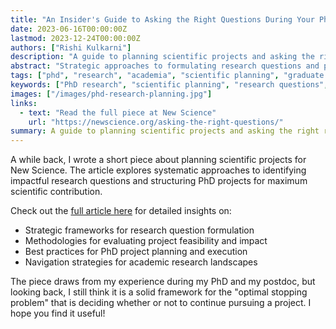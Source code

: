 ```yaml
---
title: "An Insider's Guide to Asking the Right Questions During Your PhD"
date: 2023-06-16T00:00:00Z
lastmod: 2023-12-24T00:00:00Z
authors: ["Rishi Kulkarni"]
description: "A guide to planning scientific projects and asking the right research questions during your PhD, based on insights from my piece for New Science on strategic research planning."
abstract: "Strategic approaches to formulating research questions and planning scientific projects during doctoral studies. This post discusses methodologies for navigating academic research landscapes and maximizing the impact of PhD work through thoughtful project planning."
tags: ["phd", "research", "academia", "scientific planning", "graduate school", "research methodology", "hypothesis testing"]
keywords: ["PhD research", "scientific planning", "research questions", "graduate school", "academia", "doctoral studies", "research methodology"]
images: ["/images/phd-research-planning.jpg"]
links:
  - text: "Read the full piece at New Science"
    url: "https://newscience.org/asking-the-right-questions/"
summary: A guide to planning scientific projects and asking the right research questions during your PhD, based on insights from my piece for New Science on strategic research planning. Check out the [full article here](https://newscience.org/asking-the-right-questions/).
---
```


A while back, I wrote a short piece about planning scientific projects for New Science. The article explores systematic approaches to identifying impactful research questions and structuring PhD projects for maximum scientific contribution.

Check out the [full article here](https://newscience.org/asking-the-right-questions/) for detailed insights on:

- Strategic frameworks for research question formulation
- Methodologies for evaluating project feasibility and impact
- Best practices for PhD project planning and execution
- Navigation strategies for academic research landscapes

The piece draws from my experience during my PhD and my postdoc, but looking back, I still think it is a solid framework for the "optimal stopping problem" that is deciding whether or not to continue pursuing a project. I hope you find it useful!